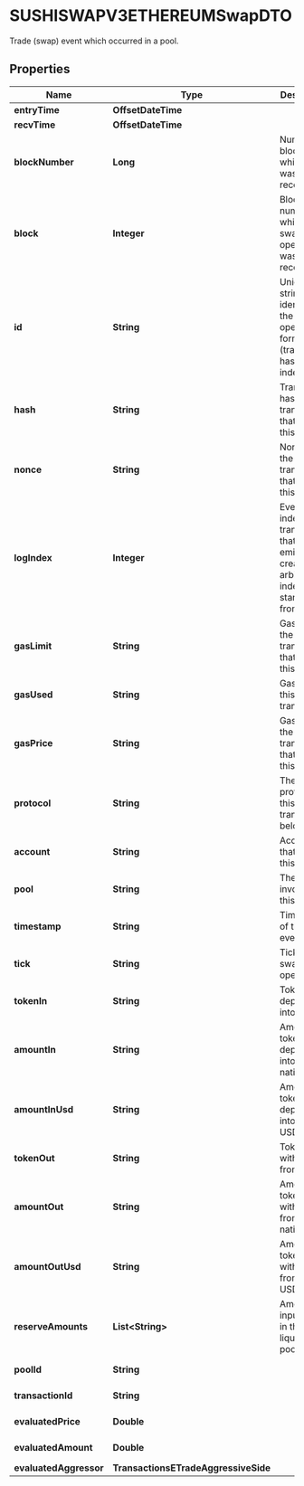 

# SUSHISWAPV3ETHEREUMSwapDTO

Trade (swap) event which occurred in a pool.

## Properties

| Name | Type | Description | Notes |
|------------ | ------------- | ------------- | -------------|
|**entryTime** | **OffsetDateTime** |  |  [optional] |
|**recvTime** | **OffsetDateTime** |  |  [optional] |
|**blockNumber** | **Long** | Number of block in which entity was recorded. |  [optional] |
|**block** | **Integer** | Block number in which the swap operation was recorded. |  [optional] |
|**id** | **String** | Unique string identifier of the swap operation, format: (transaction hash)-(log index). |  [optional] |
|**hash** | **String** | Transaction hash of the transaction that emitted this event. |  [optional] |
|**nonce** | **String** | Nonce of the transaction that emitted this event. |  [optional] |
|**logIndex** | **Integer** | Event log index. For transactions that don&#39;t emit event, create arbitrary index starting from 0. |  [optional] |
|**gasLimit** | **String** | Gas limit of the transaction that emitted this event. |  [optional] |
|**gasUsed** | **String** | Gas used in this transaction. |  [optional] |
|**gasPrice** | **String** | Gas price of the transaction that emitted this event. |  [optional] |
|**protocol** | **String** | The protocol this transaction belongs to. |  [optional] |
|**account** | **String** | Account that emitted this event. |  [optional] |
|**pool** | **String** | The pool involving this event. |  [optional] |
|**timestamp** | **String** | Timestamp of this event. |  [optional] |
|**tick** | **String** | Tick of the swap operation. |  [optional] |
|**tokenIn** | **String** | Token deposited into pool. |  [optional] |
|**amountIn** | **String** | Amount of token deposited into pool in native units. |  [optional] |
|**amountInUsd** | **String** | Amount of token deposited into pool in USD. |  [optional] |
|**tokenOut** | **String** | Token withdrawn from pool. |  [optional] |
|**amountOut** | **String** | Amount of token withdrawn from pool in native units. |  [optional] |
|**amountOutUsd** | **String** | Amount of token withdrawn from pool in USD. |  [optional] |
|**reserveAmounts** | **List&lt;String&gt;** | Amount of input tokens in the liquidity pool. |  [optional] |
|**poolId** | **String** |  |  [optional] [readonly] |
|**transactionId** | **String** |  |  [optional] [readonly] |
|**evaluatedPrice** | **Double** |  |  [optional] [readonly] |
|**evaluatedAmount** | **Double** |  |  [optional] [readonly] |
|**evaluatedAggressor** | **TransactionsETradeAggressiveSide** |  |  [optional] |



